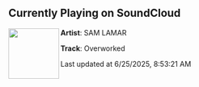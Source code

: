 ## Currently Playing on SoundCloud

[<img align="left" width="100" src="https://i1.sndcdn.com/artworks-HQyCeH4YzJu2Uy0H-eoy4ww-t500x500.png">](https://soundcloud.com/samxlamar/overworked)

**Artist**: SAM LAMAR 

**Track**: Overworked

Last updated at 6/25/2025, 8:53:21 AM
